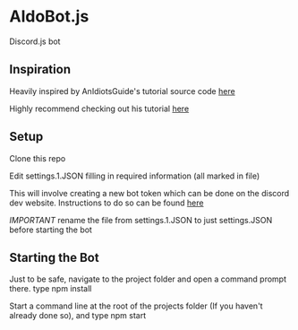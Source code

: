 # AldoBot.js
Discord.js bot

## Inspiration
Heavily inspired by AnIdiotsGuide's tutorial source code [here](https://github.com/AnIdiotsGuide/Tutorial-Bot)

Highly recommend checking out his tutorial [here](https://www.youtube.com/watch?v=rVfjZrqoQ7o&list=PLR2_rarYLHfg6ZJqq0WTMmI9uLcd7_GRO)

## Setup
Clone this repo

Edit settings.1.JSON filling in required information (all marked in file)

This will involve creating a new bot token which can be done on the discord dev website. Instructions to do so can be found [here](https://github.com/reactiflux/discord-irc/wiki/Creating-a-discord-bot-&-getting-a-token)

*IMPORTANT* rename the file from settings.1.JSON to just settings.JSON before starting the bot 

## Starting the Bot
Just to be safe, navigate to the project folder and open a command prompt there. type npm install

Start a command line at the root of the projects folder (If you haven't already done so), and type npm start

